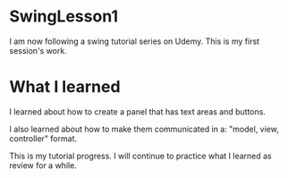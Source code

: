 # SwingLesson1
I am now following a swing tutorial series on Udemy. This is my first session's work.

# What I learned
I learned about how to create a panel that has text areas and buttons. 

I also learned about how to make them communicated in a: "model, view, controller" format.

This is my tutorial progress. I will continue to practice what I learned as review for a while.
